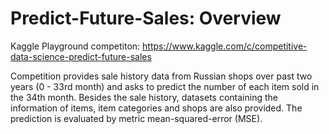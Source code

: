 # Predict-Future-Sales: Overview

Kaggle Playground competiton: https://www.kaggle.com/c/competitive-data-science-predict-future-sales

Competition provides sale history data from Russian shops over past two years (0 - 33rd month) and asks to predict the number of each item sold in the 34th month. Besides the sale history, datasets containing the information of items, item categories and shops are also provided. The prediction is evaluated by metric mean-squared-error (MSE).

